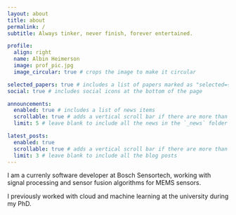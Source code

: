 ```yaml
---
layout: about
title: about
permalink: /
subtitle: Always tinker, never finish, forever entertained.

profile:
  align: right
  name: Albin Heimerson
  image: prof_pic.jpg
  image_circular: true # crops the image to make it circular

selected_papers: true # includes a list of papers marked as "selected={true}"
social: true # includes social icons at the bottom of the page

announcements:
  enabled: true # includes a list of news items
  scrollable: true # adds a vertical scroll bar if there are more than 3 news items
  limit: 5 # leave blank to include all the news in the `_news` folder

latest_posts:
  enabled: true
  scrollable: true # adds a vertical scroll bar if there are more than 3 new posts items
  limit: 3 # leave blank to include all the blog posts
---
```


I am a currenly software developer at Bosch Sensortech, working with signal processing and sensor fusion algorithms for MEMS sensors.

I previously worked with cloud and machine learning at the university during my PhD.
